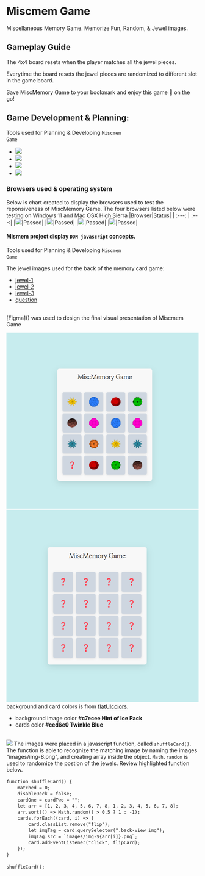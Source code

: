 # Miscmem Game
Miscellaneous Memory Game. 
Memorize Fun, Random, &amp; Jewel images.
## Gameplay Guide

The 4x4 board resets when the player matches all the jewel pieces.

Everytime the board resets the jewel pieces are randomized to different slot in the game board.

Save MiscMemory Game to your bookmark and enjoy this game &#127922; on the go!

## Game Development & Planning:
Tools used for Planning & Developing <code>Miscmem Game</code>
- <img src="https://img.shields.io/badge/Figma-F24E1E?style=for-the-badge&logo=figma&logoColor=white" /> 
- <img src="https://img.shields.io/badge/Inkscape-000000?style=for-the-badge&logo=Inkscape&logoColor=white" />  
- <img src="https://img.shields.io/badge/Visual_Studio-5C2D91?style=for-the-badge&logo=visual%20studio&logoColor=white" />
- <img src="https://img.shields.io/badge/GitHub-100000?style=for-the-badge&logo=github&logoColor=white" />

### Browsers used & operating system
Below is chart created to display the browsers used to test the reponsiveness of MiscMemory Game.
The four browsers listed below were testing on Windows 11 and Mac OSX High Sierra
|Browser|Status|
| :---: | :---:|
|<img src="https://img.shields.io/badge/Google_chrome-4285F4?style=for-the-badge&logo=Google-chrome&logoColor=white" />|Passed|
|<img src="https://img.shields.io/badge/Firefox_Browser-FF7139?style=for-the-badge&logo=Firefox-Browser&logoColor=white" />|Passed|
|<img src="https://img.shields.io/badge/Microsoft_Edge-0078D7?style=for-the-badge&logo=Microsoft-edge&logoColor=white" />|Passed|
|<img src="https://img.shields.io/badge/Safari-000000?style=for-the-badge&logo=safari&logoColor=white" />|Passed|

#### Mismem project display <code>DOM javascript</code> concepts.

Tools used for Planning & Developing <code>Miscmem Game</code>

The jewel images used for the back of the memory card game:
  - [jewel-1](images/img-1.png)
  - [jewel-2](images/img-2.png)
  - [jewel-3](images/img-3.png)
  - [question](images/que_icon.svg)
<br>
[Figma]() was used to design the final visual presentation of Miscmem Game

![Figma](images/miscmemGAME.png)
![Figma](images/miscmemBOARD.png)
background and card colors is from [flatUIcolors](https://flatuicolors.com).
  - background image color **#c7ecee Hint of Ice Pack**
  - cards color **#ced6e0 Twinkle Blue**
<br>
<img src="https://img.shields.io/badge/JavaScript-323330?style=for-the-badge&logo=javascript&logoColor=F7DF1E" /> 
The images were placed in a javascript function, called <code>shuffleCard()</code>. 
The function is able to recognize the matching image by naming the images "images/img-8.png", and creating array inside the object. 
<code>Math.random</code> is used to randomize the postion of the jewels. Review highlighted function below.

```
function shuffleCard() {
    matched = 0;
    disableDeck = false;
    cardOne = cardTwo = "";
    let arr = [1, 2, 3, 4, 5, 6, 7, 8, 1, 2, 3, 4, 5, 6, 7, 8];
    arr.sort(() => Math.random() > 0.5 ? 1 : -1);
    cards.forEach((card, i) => {
        card.classList.remove("flip");
        let imgTag = card.querySelector(".back-view img");
        imgTag.src = `images/img-${arr[i]}.png`;
        card.addEventListener("click", flipCard);
    });
}

shuffleCard();
```
